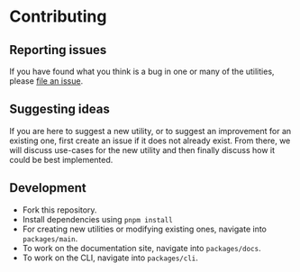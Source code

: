 # Contributing 

## Reporting issues

If you have found what you think is a bug in one or many of the utilities, please [file an issue](https://github.com/ivanatias/ezreact/issues).

## Suggesting ideas

If you are here to suggest a new utility, or to suggest an improvement for an existing one, first create an issue if it does not already exist. From there, we will discuss use-cases for the new utility and then finally discuss how it could be best implemented.

## Development 

- Fork this repository.
- Install dependencies using `pnpm install`
- For creating new utilities or modifying existing ones, navigate into `packages/main`.
- To work on the documentation site, navigate into `packages/docs`.
- To work on the CLI, navigate into `packages/cli`.


